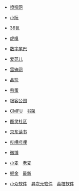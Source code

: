 * [喷嚏网](http://www.dapenti.com/)
* [小阮](http://ruanyifeng.com/blog/)
* [36氪](https://m.36kr.com/)
* [虎嗅](https://m.huxiu.com/)
* [数字尾巴](https://m.dgtle.com/)

* [爱范儿](https://www.ifanr.com/)
* [雷锋网](https://www.leiphone.com/)
* [品玩](https://www.pingwest.com/)
* [煎蛋](http://i.jandan.net/)
* [极客公园](https://www.geekpark.net/)

* [CMFU](https://m.qidian.com/)&emsp;[书架](https://m.qidian.com/bookshelf/my)
* [图灵社区](https://m.ituring.com.cn/)
* [京东读书](https://e.m.jd.com/)

* [哔哩哔哩](https://m.bilibili.com/)
* [微博](https://m.weibo.cn/)
* [小麦](https://m.weibo.cn/u/1914010467)&emsp;[老麦](https://m.weibo.cn/u/1611435224)

* [掘金](https://juejin.cn/)&emsp;[最新](https://juejin.cn/?sort=newest)
* [小众软件](https://www.appinn.com/)&emsp;[异次元软件](https://www.iplaysoft.com/)&emsp;[荔枝软件](https://www.lizhi.io/)